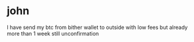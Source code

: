 # john
I have send my btc from bither wallet to outside with low fees but already more than 1 week still unconfirmation

